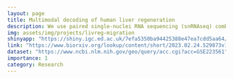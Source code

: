 ```yaml
---
layout: page
title: Multimodal decoding of human liver regeneration
description: We use paired single-nuclei RNA sequencing (snRNAseq) combined with spatial profiling of healthy and ALF explant human livers to generate the first single-cell, pan-lineage atlas of human liver regeneration. Our work dissects unanticipated aspects of liver regeneration, demonstrating an uncoupling of wound closure and hepatocyte proliferation and uncovering a novel migratory hepatocyte subpopulation which mediates wound closure following liver injury.
img: assets/img/projects/livreg-migration
shinyapp: "https://shiny.igc.ed.ac.uk/7efa5350ba94425388e47ea7cdd5aa64/"
link: "https://www.biorxiv.org/lookup/content/short/2023.02.24.529873v1"
dataset: "https://www.ncbi.nlm.nih.gov/geo/query/acc.cgi?acc=GSE223561"
importance: 1
category: Research
---
```


